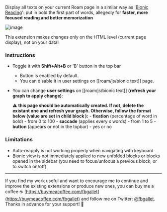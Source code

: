 Display all texts on your current Roam page in a similar way as '[Bionic Reading](https://bionic-reading.com)': put in bold the first part of words, allegedly for **faster, more focused reading and better memorization**

![image](https://user-images.githubusercontent.com/74436347/178007300-263361a9-d901-4c59-b2c5-bd9a42c2aa36.png)

This extension makes changes only on the HTML level (current page display), not on your data!

### Instructions
- Toggle it with **Shift+Alt+B** or 'B' button in the top bar
    - Button is enabled by default.
    - You can disable it in user settings on [[roam/js/bionic text]] page.

- You can change **user settings** on [[roam/js/bionic text]] __(refresh your graph to apply change)__:
  
  ⚠️ __this page should be automatically created. If not, delete the existant one and refresh your graph. Otherwise, follow the format below (value are set in child block ):__
      - **fixation** (percentage of word in bold)
          - from 0 to 100
      - **saccade** (applies every x words)
          - from 1 to 5
      - **button** (appears or not in the topbar)
          - yes or no

### Limitations
- Auto-reapply is not working properly when navigating with keyboard
- Bionic view is not immediately applied to new unfolded blocks or blocks opened in the sidebar (you need to focus/unfocus a previous block, or to switch on/off)

---------------
If you find my work useful and want to encourage me to continue and improve the existing extensions or produce new ones, you can buy me a coffee ☕ [https://buymeacoffee.com/fbgallet](https://buymeacoffee.com/fbgallet) and follow me on Twitter: [@fbgallet](https://twitter.com/fbgallet).
Thanks in advance for your support! 🙏
